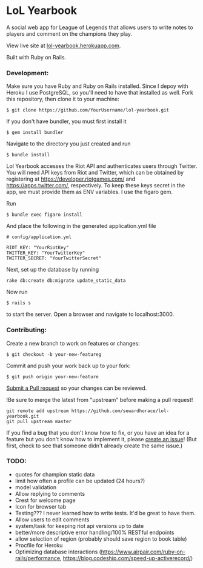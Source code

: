 # LoL Yearbook

A social web app for League of Legends that allows users to write notes to players and comment on the champions they play.

View live site at [lol-yearbook.herokuapp.com](http://lol-yearbook.herokuapp.com).

Built with Ruby on Rails.

### Development:

Make sure you have Ruby and Ruby on Rails installed. Since I depoy with Heroku I use PostgreSQL, so you'll need to have that installed as well. Fork this repository, then clone it to your machine:
```
$ git clone https://github.com/YourUsername/lol-yearbook.git

```

If you don't have bundler, you must first install it
```
$ gem install bundler
```

Navigate to the directory you just created and run
```
$ bundle install
```

Lol Yearbook accesses the Riot API and authenticates users through Twitter. You will need API keys from Riot and Twitter, which can be obtained by registering at https://developer.riotgames.com/ and https://apps.twitter.com/, respectively. To keep these keys secret in the app, we must provide them as ENV variables. I use the figaro gem.

Run
```
$ bundle exec figaro install
```
And place the following in the generated application.yml file
```
# config/application.yml

RIOT_KEY: "YourRiotKey"
TWITTER_KEY: "YourTwitterKey"
TWITTER_SECRET: "YourTwitterSecret"
```

Next, set up the database by running
```
rake db:create db:migrate update_static_data
```

Now run
```
$ rails s
```
to start the server. Open a browser and navigate to localhost:3000.

### Contributing:

Create a new branch to work on features or changes:
```
$ git checkout -b your-new-featureg
```
Commit and push your work back up to your fork:
```
$ git push origin your-new-feature
```
[Submit a Pull request](https://help.github.com/articles/using-pull-requests/) so your changes can be reviewed.

!Be sure to merge the latest from "upstream" before making a pull request!
```
git remote add upstream https://github.com/sewardhorace/lol-yearbook.git
git pull upstream master
```

If you find a bug that you don't know how to fix, or you have an idea for a feature but you don't know how to implement it, please [create an issue](https://help.github.com/articles/creating-an-issue/)! (But first, check to see that someone didn't already create the same issue.)

### TODO:
- quotes for champion static data
- limit how often a profile can be updated (24 hours?)
- model validation
- Allow replying to comments
- Crest for welcome page
- Icon for browser tab
- Testing??? I never learned how to write tests. It'd be great to have them.
- Allow users to edit comments
- system/task for keeping riot api versions up to date
- better/more descriptive error handling/100% RESTful endpoints
- allow selection of region (probably should save region to book table)
- Procfile for Heroku
- Optimizing database interactions (https://www.airpair.com/ruby-on-rails/performance, https://blog.codeship.com/speed-up-activerecord/)
